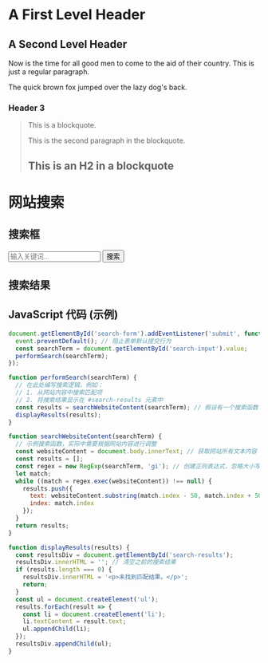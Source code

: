 A First Level Header
====================

A Second Level Header
---------------------

Now is the time for all good men to come to
the aid of their country. This is just a
regular paragraph.

The quick brown fox jumped over the lazy
dog's back.

### Header 3

> This is a blockquote.
> 
> This is the second paragraph in the blockquote.
>
> ## This is an H2 in a blockquote

# 网站搜索

## 搜索框

<form id="search-form">
  <input type="text" id="search-input" placeholder="输入关键词...">
  <button type="submit">搜索</button>
</form>

## 搜索结果

<div id="search-results">
  </div>

## JavaScript 代码 (示例)

```javascript
document.getElementById('search-form').addEventListener('submit', function(event) {
  event.preventDefault(); // 阻止表单默认提交行为
  const searchTerm = document.getElementById('search-input').value;
  performSearch(searchTerm);
});

function performSearch(searchTerm) {
  // 在此处编写搜索逻辑，例如：
  // 1. 从网站内容中搜索匹配项
  // 2. 将搜索结果显示在 #search-results 元素中
  const results = searchWebsiteContent(searchTerm); // 假设有一个搜索函数
  displayResults(results);
}

function searchWebsiteContent(searchTerm) {
  // 示例搜索函数，实际中需要根据网站内容进行调整
  const websiteContent = document.body.innerText; // 获取网站所有文本内容
  const results = [];
  const regex = new RegExp(searchTerm, 'gi'); // 创建正则表达式，忽略大小写
  let match;
  while ((match = regex.exec(websiteContent)) !== null) {
    results.push({
      text: websiteContent.substring(match.index - 50, match.index + 50), // 获取匹配文本前后各 50 个字符
      index: match.index
    });
  }
  return results;
}

function displayResults(results) {
  const resultsDiv = document.getElementById('search-results');
  resultsDiv.innerHTML = ''; // 清空之前的搜索结果
  if (results.length === 0) {
    resultsDiv.innerHTML = '<p>未找到匹配结果。</p>';
    return;
  }
  const ul = document.createElement('ul');
  results.forEach(result => {
    const li = document.createElement('li');
    li.textContent = result.text;
    ul.appendChild(li);
  });
  resultsDiv.appendChild(ul);
}
